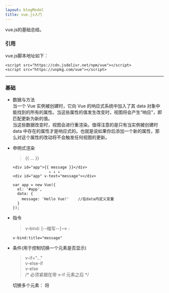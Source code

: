 ```yaml
---
layout: blogModel
title: vue.js入门
---
```

vue.js的基础总结。
<!-- more -->

### 引用
vue.js脚本地址如下：
```
<script src="https://cdn.jsdelivr.net/npm/vue"></script>
<script src="https://unpkg.com/vue"></script>
```


---


### 基础

- 数据与方法  
当一个 Vue 实例被创建时，它向 Vue 的响应式系统中加入了其 data 对象中能找到的所有的属性。当这些属性的值发生改变时，视图将会产生“响应”，即匹配更新为新的值。  
当这些数据改变时，视图会进行重渲染。值得注意的是只有当实例被创建时 data 中存在的属性才是响应式的。也就是说如果你后添加一个新的属性，那么对这个属性的改动将不会触发任何视图的更新。

- 申明式渲染 
    > {{ ... }}

    ```
    <div id="app">{{ message }}</div>
                    ↓ ↓ ↓
    <div id="app" v-text="message"></div>
    
    var app = new Vue({
      el: '#app',
      data: {
        message: 'Hello Vue!'    //在data内定义变量
      }
    });
    ```


- 指令 
    > v-bind: [--缩写--]--> :

    ```
    v-bind:title="message"
    ```


- 条件(用于控制切换一个元素是否显示)

    > v-if="..."  
        v-else-if  
        v-else  
        /* 必须紧跟在带 v-if 元素之后 */  
    
    切换多个元素： 将<template> 当做不可见的包裹元素，并在上面使用 v-if。最终的渲染结果将不包含 <template> 元素。
    ```
    <template v-if="ok">
        <p>Paragraph 1</p>
        <p>Paragraph 2</p>
    </template>
    ```
    > v-show=""  
    
    v-if 是“真正”的条件渲染，它会确保在切换过程中条件块内的事件监听器和子组件适当地被销毁和重建。v-if也是惰性的：如果在初始渲染时条件为假，则什么也不做——直到条件第一次变为真时，才会开始渲染条件块。  
    相比之下，v-show 就简单得多——不管初始条件是什么，元素总是会被渲染，并且只是简单地基于 CSS 进行切换。-->只是简单地切换元素的 CSS 属性 display。

- 循环 
    > v-for = "(item, index) in items"  
    /* 不支持 <template> 元素，也不支持 v-else   
    当 v-if 与 v-for 一起使用时，==v-for 具有比 v-if 更高的优先级==。  
    支持一个可选的第二个参数为当前项的索引。*/

    1. 数组循环：
    ```
    <ul id="example-1">
      <li v-for="item in items">
        {{ item.message }}
      </li>
    </ul>
    
    var example1 = new Vue({
      el: '#example-1',
      data: {
        items: [
          { message: 'Foo' },
          { message: 'Bar' }
        ]
      }
    })
    ``` 
    2. 对象循环：
    ```
    <div v-for="(value, key, index) in object">
      {{ key }}: {{ value }}
    </div>
    ```


- 双向绑定 (实现表单输入和应用状态之间的双向绑定)
    > v-model  

    ```
    <input v-model="message">
    data: {
        message: 'Hello Vue!'
    }
    ```  

- 数组更新检测

    ++变异方法++  
    push()
    pop()
    shift()
    unshift()
    splice()
    sort()
    reverse()  
    会改变被这些方法调用的原始数组，也会触发视图更新。
    
    ++非变异方法++  
    filter(), concat(), slice()  
    不会改变原始数组，但总是返回一个新数组。当使用非变异方法时，可以用新数组替换旧数组。
    
    - 由于 JavaScript 的限制，Vue 不能检测以下变动的数组：
        1. 用索引直接设置一个项时，例如：vm.items[indexOfItem] = newValue
        2. 修改数组的长度时，例如：vm.items.length = newLength
    
    - Vue 不能检测对象属性的添加或删除：
        ```
        var vm = new Vue({
          data: {
            a: 1, 
            userProfile: {
              name: 'Anika'
            }
          }
        })
        // `vm.a` 现在是响应式的
        
        vm.b = 2
        // `vm.b`不是响应式的
        Vue.set(vm.userProfile, 'age', 27) 
         ↓ ↓ ↓
        vm.$set(this.userProfile, 'age', 27)
        ```
        Vue 不能动态添加根级别的响应式属性。但是可以使用 Vue.set(object, key, value) 方法向嵌套对象添加响应式属性


- 计算属性  

    模板内的表达式非常便利，但是设计它们的初衷是用于++简单运算++的。在模板中放入太多的逻辑会让模板过重且难以维护。例如：
    ```
    <div id="example">
      {{ message.split('').reverse().join('') }}
    </div>
    ```
    如果要重复多次使用这个运算，应适当适应计算属性：
    ```
    <div id="example">
      <p>Computed reversed message: "{{ reversedMessage }}"</p>
    </div>
    
    var vm = new Vue({
      el: '#example',
      data: {
        message: 'Hello'
      },
      computed: {
        // 计算属性的 getter
        reversedMessage: function () {
          // `this` 指向 vm 实例
          return this.message.split('').reverse().join('')
        }
      }
    })
    ```
    我们可以将同一函数定义为一个方法而不是一个计算属性。两种方式的最终结果确实是完全相同的。然而，不同的是计算属性是基于它们的依赖进行缓存的。计算属性只有在它的相关依赖发生改变时才会重新求值。这就意味着只要 message 还没有发生改变，多次访问 reversedMessage 计算属性会立即返回之前的计算结果，而不必再次执行函数。相比之下，每当触发重新渲染时，调用方法将总会再次执行函数。
    
    - setter  
    
        计算属性默认只有 getter ，不过在需要时也可以提供一个 setter ：  
        (这样可以省去watch侦听)
        ```
        computed: {
          reversedMessage: {
            // getter
            get: function () {
              return this.message.split('').reverse().join('')
            },
            // setter
            set: function (newValue) {
              this.message = newValue.split('').reverse().join('');
              //调用vm.reversedMessage("haha"),message也会改变成"ahah"
            }
          }
        }
        ```


- 侦听属性 watch

    当需要在数据变化时执行异步或开销较大的操作时，用watch侦听变化是最有用的。
    ```
    watch: {
        // 如果 `message` 发生改变，这个函数就会运行
        message: function () { ... }
    },
    ```

- 显示过滤/排序结果

    > .filter()

    ```
    <li v-for="n in evenNumbers">{{ n }}</li>
    
    data: {
      numbers: [ 1, 2, 3, 4, 5 ]
    },
    computed: {
      evenNumbers: function () {
        return this.numbers.filter(function (number) {
          return number % 2 === 0
        })
      }
    }
    ```


- Class & Style 绑定

    - 模板语法

        ```
        <div class="static"
            v-bind:class="{ active: isActive, 'text-danger': hasError }">  
            //当classname有其他符号时需要使用引号包裹
        </div>
        ```  
        
        or 使用计算属性: 
    
        ```
        <div v-bind:class="classObject"></div>
        
        data: {
          isActive: true,
          error: null
        },
        computed: {
          classObject: function () {
            return {
              active: this.isActive && !this.error,
              'text-danger': this.error && this.error.type === 'fatal'
            }
          }
        }
        ```
        
        or 使用数组:
        
        ```
        <div v-bind:class="[isActive ? activeClass : '', errorClass]"></div>
                                ↓ ↓ ↓  //三元 转 对象形式
        <div v-bind:class="[{ active: isActive }, errorClass]"></div>
        
        data: {
          activeClass: 'active',
          errorClass: 'text-danger'
        }
        ```
    
---

### 组件化应用构建  

在 Vue 里，一个组件本质上是一个拥有预定义选项的一个 Vue 实例。  
    
```
// 定义名为 myitem 的新组件
Vue.component('myitem', {
    // myitem 组件现在接受一个
    // "prop"，类似于一个自定义特性。
    props: ['attributea','attributeb'], 
    template: '<li>{{ attributea.text }} _ {{ attributeb }}</li>'
});
var app = new Vue({
    el: '#app',
    data: {
        groceryList: [
        	{ id: 0, text: '蔬菜' },
        	{ id: 1, text: '奶酪' },
        	{ id: 2, text: '随便其他什么人吃的东西' }
        ]
    }
});
```  
模板使用：
```
<myitem v-for="item in groceryList" :attributea="item" :attributeb="item.id" :key="item.id"></myitem>
     ↓ ↓ ↓
<li is="myitem" v-for="item in groceryList" :attributea="item" :attributeb="item.id" :key="item.id"></myitem>
```

注意这里的 is="myitem" 属性。
这种做法在使用 DOM 模板时是十分必要的，因为在 <ul> 元素内只有 <li> 元素会被看作有效内容。
这样做实现的效果与 <myitem> 相同，但是可以避开一些潜在的浏览器解析错误。
---

### 事件处理

- 监听事件
    > v-on:   [--缩写--]--> @

    ```
    <div id="example-3">
      <button v-on:click="say('hi', $event)">Say hi</button>
      //内联语句处理器中访问原始的 DOM 事件。可以用特殊变量 $event 把它传入方法
    </div>
    
    new Vue({
      el: '#example-3',
      methods: {
        say: function (message) {
          if (event) event.preventDefault()
          alert(message)
        }
      }
    })
    ```

- 事件修饰符    

    |修饰符  |对应功能               |demo           |-|
    |:------:|:---------------------:|:--------------:|:---------:|
    |.stop   |event.stopPropagation()|`v-on:click.stop="doThis"`|阻止单击事件继续传播|
    |.prevent|event.preventDefault() |`v-on: submit.prevent="onSubmit"`|提交事件不再重载页面|
    |.capture|事件捕获模式|`v-on:click.capture="doThis"`|元素自身触发的事件先在此处处理，然后才交由内部元素进行处理|
    |.self   |当前元素自身触发函数|`v-on:click.self="doThat"`|只当在 `event.target` 是当前元素自身时触发处理函数,不是从内部元素触发的|    
    |.once   |事件只触发一次| -|-|
    |.passive|事件的默认行为立即触发|`v-on: scroll.passive="onScroll"`|滚动事件的默认行为 (即滚动行为) 将会立即触发|
    |.keyCode|监听键盘事件|`v-on:keyup.enter="submit"`|回车时调用 `vm.submit()`|
    
    使用修饰符时，顺序很重要，如:   
    用 `@click.prevent.self` 会阻止所有的点击，而 `@click.self.prevent` 只会阻止对元素自身的点击。  
    
    不要把 .passive 和 .prevent 一起使用，因为 .prevent 将会被忽略，同时浏览器可能会向你展示一个警告。请记住，.passive 会告诉浏览器你不想阻止事件的默认行为。
    
    ```
    <!-- 修饰符可以串联 -->
    <a v-on:click.stop.prevent="doThat"></a>
    
    <!-- 只有修饰符 -->
    <form v-on:submit.prevent></form>
    ```
    asd
